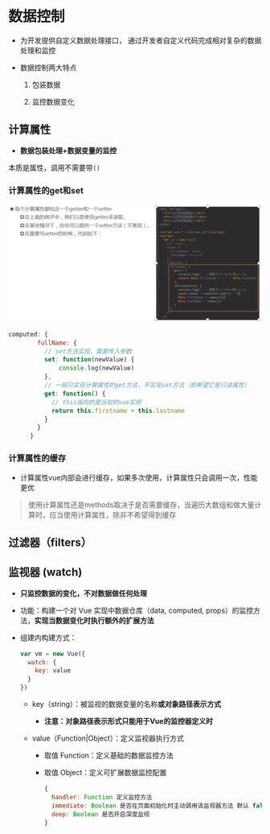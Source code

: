 # 数据控制

- 为开发提供自定义数据处理接口， 通过开发者自定义代码完成相对复杂的数据处理和监控

- 数据控制两大特点

  1. 包装数据

  2. 监控数据变化

## 计算属性

- **数据包装处理+数据变量的监控**

本质是属性，调用不需要带`()`

### 计算属性的get和set

![](img\计算属性的get和set.png)

```javascript
computed: {
        fullName: {
          // set方法实现，需要传入参数
          set: function(newValue) {
              console.log(newValue)
          },
          // 一般只实现计算属性的get方法，不实现set方法（即希望它是只读属性）
          get: function() {
            // this指向的是当前的vue实例
            return this.firstname + this.lastname
          }
        }
      }
```

### 计算属性的缓存

- 计算属性vue内部会进行缓存，如果多次使用，计算属性只会调用一次，性能更优

> 使用计算属性还是methods取决于是否需要缓存，当遍历大数组和做大量计算时，应当使用计算属性，除非不希望得到缓存

## 过滤器（filters）

## 监视器 (watch)

- **只监控数据的变化，不对数据做任何处理**

- 功能：构建一个对 Vue 实现中数据仓库（data, computed, props）的监控方法，**实现当数据变化时执行额外的扩展方法**

- 组建内构建方式：

  ```javascript
  var vm = new Vue({
    watch: {
      key: value
    }
  })
  ```

  - key（string）：被监视的数据变量的名称**或对象路径表示方式**

    - **注意：对象路径表示形式只能用于Vue的监控器定义时**

  - value（Function|Object）：定义监视器执行方式

    - 取值 Function：定义基础的数据监控方法

    - 取值 Object：定义可扩展数据监控配置

      ```javascript
      {
        handler: Function 定义监控方法
        immediate: Boolean 是否在页面初始化时主动调用该监视器方法 默认 false
        deep: Boolean 是否开启深度监视
      }
      ```

      